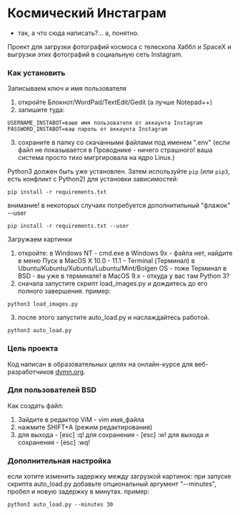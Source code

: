 # Космический Инстаграм

- так, а что сюда написать?... а, понятно.

Проект для загрузки фотографий космоса с телескопа Хаббл и SpaceX и выгрузки этих фотографий в социальную сеть Instagram.

### Как установить

Записываем ключ и имя пользователя
1. откройте Блокнот/WordPad/TextEdit/Gedit (а лучше Notepad++)
2. запишите туда:
```
USERNAME_INSTABOT=ваше имя пользователя от аккаунта Instagram
PASSWORD_INSTABOT=ваш пароль от аккаунта Instagram
```
3. сохраните в папку со скачанными файлами под именем ".env" (если файл не показывается в Проводнике - ничего страшного! ваша система просто тихо мигргировала на ядро Linux.)

Python3 должен быть уже установлен. 
Затем используйте `pip` (или `pip3`, есть конфликт с Python2) для установки зависимостей:
```
pip install -r requirements.txt
```
внимание! в некоторых случаях потребуется дополнитильный "флажок" --user
```
pip install -r requirements.txt --user
```

Загружаем картинки
1. откройте:
в Windows NT - cmd.exe
в Windows 9x - файла нет, найдите в меню Пуск
в MacOS X 10.0 - 11.1 - Terminal (Терминал)
в Ubuntu/Kubuntu/Xubuntu/Lubuntu/Mint/Bolgen OS - тоже Терминал
в BSD - вы уже в терминале!
в MacOS 9.x - откуда у вас там Python 3?
2. сначала запустите скрипт load_images.py и дождитесь до его полного завершения.
пример:
```
python3 load_images.py
```
3. после этого запустите auto_load.py и наслаждайтесь работой.
```
python3 auto_load.py
```
### Цель проекта

Код написан в образовательных целях на онлайн-курсе для веб-разработчиков [dvmn.org](https://dvmn.org/).

### Для пользователей BSD

Как создать файл:
1. Зайдите в редактор ViM - vim имя_файла
2. нажмите SHIFT+A (режим редактирования)
3. для выхода - [esc] :q!
   для сохранения - [esc] :w!
   для выхода и сохранения - [esc] :wq!
   
### Дополнительная настройка

если хотите изменить задержку между загрузкой картинок:
 при запуске скрипта auto_load.py добавьте опциональный аргумент "--minutes", пробел и новую задержку в минутах.
 пример:
 ```
 python3 auto_load.py --minutes 30
 ```